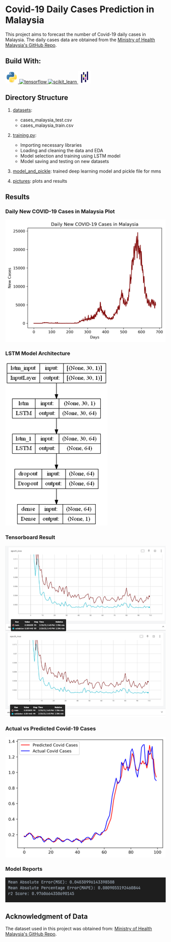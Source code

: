 # Covid-19 Daily Cases Prediction in Malaysia

This project aims to forecast the number of Covid-19 daily cases in Malaysia. The daily cases data are obtained from the [Ministry of Health Malaysia's GitHub Repo](https://github.com/MoH-Malaysia/covid19-public).

## Build With:

<p align="left">  <a href="https://www.python.org" target="_blank" rel="noreferrer"> <img src="https://raw.githubusercontent.com/devicons/devicon/master/icons/python/python-original.svg" alt="python" width="40" height="40"/> <a href="https://www.tensorflow.org" target="_blank" rel="noreferrer"> <img src="https://www.vectorlogo.zone/logos/tensorflow/tensorflow-icon.svg" alt="tensorflow" width="40" height="40"/> </a> <a href="https://scikit-learn.org/" target="_blank" rel="noreferrer"> <img src="https://upload.wikimedia.org/wikipedia/commons/0/05/Scikit_learn_logo_small.svg" alt="scikit_learn" width="40" height="40"/> </a> <a href="https://pandas.pydata.org/" target="_blank" rel="noreferrer"> <img src="https://raw.githubusercontent.com/devicons/devicon/2ae2a900d2f041da66e950e4d48052658d850630/icons/pandas/pandas-original.svg" alt="pandas" width="40" height="40"/> </a>

## Directory Structure

1. [datasets](https://github.com/M-ImranIsmael/Deep_Learning_Applications/tree/master/covid_cases_prediction/datasets):

   - cases_malaysia_test.csv
   - cases_malaysia_train.csv

2. [training.py](https://github.com/M-ImranIsmael/Deep_Learning_Applications/blob/master/covid_cases_prediction/imran_training.py):

   - Importing necessary libraries
   - Loading and cleaning the data and EDA
   - Model selection and training using LSTM model
   - Model saving and testing on new datasets

3. [model_and_pickle](https://github.com/M-ImranIsmael/Deep_Learning_Applications/tree/master/covid_cases_prediction/model_and_pickle): trained deep learning model and pickle file for mms

4. [pictures](https://github.com/M-ImranIsmael/Deep_Learning_Applications/tree/master/covid_cases_prediction/pictures): plots and results

## Results

### Daily New COVID-19 Cases in Malaysia Plot

![alt text](pictures/Imran_new_cases_plot.png)

### LSTM Model Architecture

![alt text](pictures/Imran_model_architecture.png)

### Tensorboard Result

![alt text](pictures/Imran_tensorboard_epochloss.png)
![alt text](pictures/Imran_tensorboard_epochmse.png)

### Actual vs Predicted Covid-19 Cases

![alt text](pictures/Imran_predicted_vs_actual.png)

### Model Reports

![alt text](pictures/Imran_mse_mape_r2score.png)

## Acknowledgment of Data

The dataset used in this project was obtained from:
[Ministry of Health Malaysia's GitHub Repo](https://github.com/MoH-Malaysia/covid19-public).
